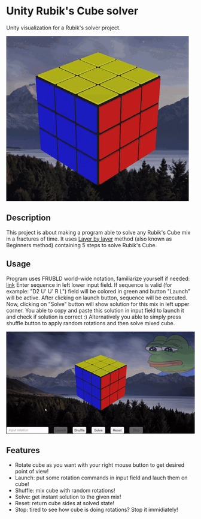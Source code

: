 # Unity Rubik's Cube solver
Unity visualization for a Rubik's solver project.

![Example](/Images/example.gif)

## Description
This project is about making a program able to solve any Rubik's Cube mix in a fractures of time. It uses [Layer by layer](https://en.wikipedia.org/wiki/Layer_by_Layer) method (also known as Beginners method) containing 5 steps to solve Rubik's Cube.

## Usage
Program uses FRUBLD world-wide notation, familiarize yourself if needed: [link](https://ruwix.com/the-rubiks-cube/notation/)
Enter sequence in left lower input field. If sequence is valid (for example: "D2 U' U' R L") field will be colored in green and button "Launch" will be active. After clicking on launch button, sequence will be executed. Now, clicking on "Solve" button will show solution for this mix in left upper corner. You able to copy and paste this solution in input field to launch it and check if solution is correct :)
Alternatively you able to simply press shuffle button to apply random rotations and then solve mixed cube.

![Example1](/Images/example1.gif)

## Features

- Rotate cube as you want with your right mouse button to get desired point of view!
- Launch: put some rotation commands in input field and lauch them on cube!
- Shuffle: mix cube with random rotations!
- Solve: get instant solution to the given mix!
- Reset: return cube sides at solved state!
- Stop: tired to see how cube is doing rotations? Stop it immidiately!
